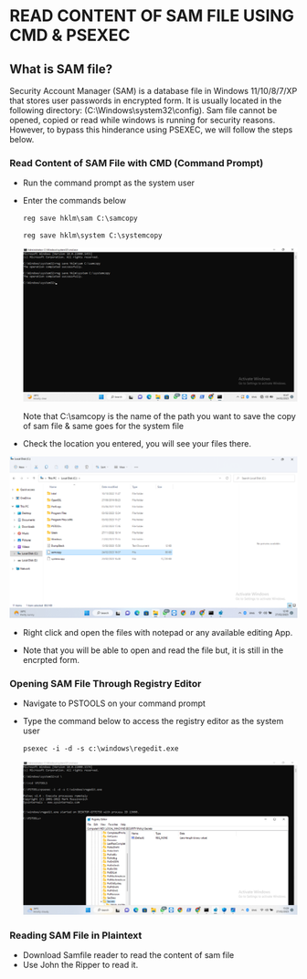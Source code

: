 # READ CONTENT OF SAM FILE USING CMD & PSEXEC

## What is SAM file?

Security Account Manager (SAM) is a database file in Windows 11/10/8/7/XP that stores user passwords in encrypted form. It is usually located in the following directory:
(C:\Windows\system32\config). Sam file cannot be opened, copied or read while windows is running for security reasons. However, to bypass this hinderance using PSEXEC, we will follow the steps below.

### Read Content of SAM File with CMD (Command Prompt)

- Run the command prompt as the system user
- Enter the commands below

  ```
  reg save hklm\sam C:\samcopy
  ```
  ```
  reg save hklm\system C:\systemcopy
  ```
  ![UI Image](https://github.com/FacelessHacker/Privilege-Excalation-/blob/main/Screenshot%20(77).png)
  
  Note that C:\samcopy is the name of the path you want to save the copy of sam file & same goes for the system file
  
 - Check the location you entered, you will see your files there.
 
  ![UI Image](https://github.com/FacelessHacker/Privilege-Excalation-/blob/main/Screenshot%20(79).png)
  
 - Right click and open the files with notepad or any available editing App.
 
 - Note that you will be able to open and read the file but, it is still in the encrpted form.
  
### Opening SAM File Through Registry Editor 

- Navigate to  PSTOOLS on your command prompt
- Type the command below to access the registry editor as the system user

  ```
  psexec -i -d -s c:\windows\regedit.exe
  ```
  
  ![UI Image](https://github.com/FacelessHacker/Privilege-Excalation-/blob/main/Screenshot%20(80).png)


### Reading SAM File in Plaintext 
- Download Samfile reader to read the content of sam file
- Use John the Ripper to read it.
